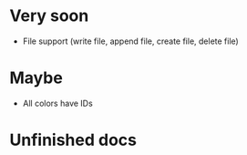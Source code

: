 # Very soon
- File support (write file, append file, create file, delete file)

# Maybe
- All colors have IDs

# Unfinished docs